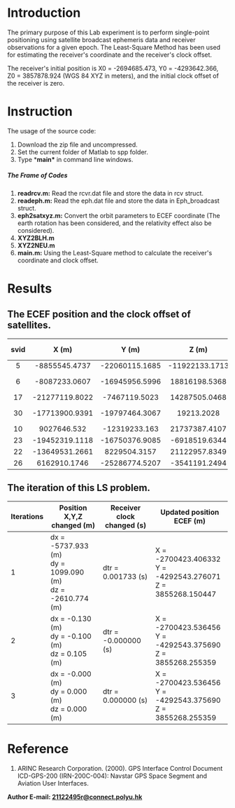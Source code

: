 # Introduction

The primary purpose of this Lab experiment is to perform single-point positioning using satellite broadcast ephemeris data and receiver observations for a given epoch. The Least-Square Method has been used for estimating the receiver's coordinate and the receiver's clock offset.

The receiver's initial position is X0 = -2694685.473, Y0 = -4293642.366, Z0 = 3857878.924 (WGS 84 XYZ in meters), and the initial clock offset of the receiver is zero.

# Instruction

The usage of the source code:

1. Download the zip file and uncompressed.
2. Set the current folder of Matlab to spp folder.
3. Type ***main\*** in command line windows.

##### The Frame of Codes

1. **readrcv.m:** Read the rcvr.dat file and store the data in rcv struct.
2. **readeph.m:** Read the eph.dat file and store the data in Eph_broadcast struct.
3. **eph2satxyz.m:** Convert the orbit parameters to ECEF coordinate (The earth rotation has been considered, and the relativity effect also be considered).
4. **XYZ2BLH.m**
5. **XYZ2NEU.m**
6. **main.m:** Using the Least-Square method to calculate the receiver's coordinate and clock offset.

# Results

## The ECEF position and the clock offset of satellites.

| svid |     X (m)      |     Y (m)      |     Z (m)      | Clock offset (s) |
| :--: | :------------: | :------------: | :------------: | :--------------: |
|  5   | -8855545.4737  | -22060115.1685 | -11922133.1713 |    0.00018907    |
|  6   | -8087233.0607  | -16945956.5996 | 18816198.5368  |   -8.3932e-08    |
|  17  | -21277119.8022 | -7467119.5023  | 14287505.0468  |    -0.0002049    |
|  30  | -17713900.9391 | -19797464.3067 |   19213.2028   |   -1.0041e-05    |
|  10  |  9027646.532   | -12319233.163  | 21737387.4107  |    3.3248e-05    |
|  23  | -19452319.1118 | -16750376.9085 | -6918519.6344  |    1.036e-05     |
|  22  | -13649531.2661 |  8229504.3157  | 21122957.8349  |    0.00022268    |
|  26  |  6162910.1746  | -25286774.5207 | -3541191.2494  |    0.00028099    |

## The iteration of this LS problem.

| Iterations | Position X,Y,Z changed (m)                                   | Receiver clock changed (s) | Updated position ECEF (m)                                    |
| ---------- | ------------------------------------------------------------ | -------------------------- | ------------------------------------------------------------ |
| 1          | dx  = -5737.933 (m)<br />dy  =  1099.090 (m) <br/>dz  = -2610.774 (m) | dtr  = 0.001733 (s)        | X  = -2700423.406332   <br />Y  = -4292543.276071 <br />Z  =  3855268.150447 |
| 2          | dx  =  -0.130 (m)<br />dy  =  -0.100 (m)<br />dz  =   0.105 (m) | dtr  = -0.000000 (s)       | X  = -2700423.536456   <br />Y  = -4292543.375690   <br />Z  =   3855268.255359 |
| 3          | dx  =  -0.000 (m)  <br />dy  =   0.000  (m)  <br />dz  =   0.000 (m) | dtr  = 0.000000 (s)        | X  = -2700423.536456  <br />Y  = -4292543.375690  <br />Z  =  3855268.255359 |



# Reference

1. ARINC Research Corporation. (2000). GPS Interface Control Document ICD-GPS-200 (IRN-200C-004): Navstar GPS Space Segment and Aviation User Interfaces.

**Author E-mail: 21122495r@connect.polyu.hk**
